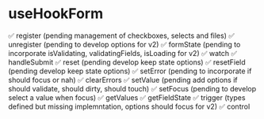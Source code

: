 # useHookForm
✅  register (pending management of checkboxes, selects and files)
✅  unregister (pending to develop options for v2)
✅  formState (pending to incorporate isValidating, validatingFields, isLoading for v2)
✅   watch
✅  handleSubmit
✅  reset (pending develop keep state options)
✅  resetField (pending develop keep state options)
✅  setError (pending to incorporate if should focus or nah)
✅  clearErrors
✅  setValue (pending add options if should validate, should dirty, should touch)
✅  setFocus (pending to develop select a value when focus)
✅  getValues
✅  getFieldState
✅  trigger (types defined but missing implemntation, options should focus for v2)
✅  control








